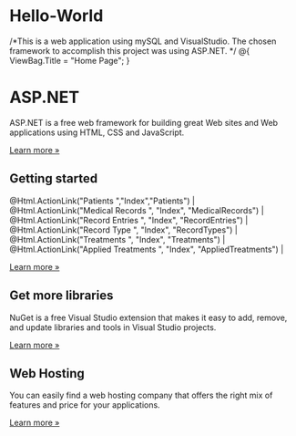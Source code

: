 # Hello-World
/*This is a web application using mySQL and VisualStudio.
The chosen framework to accomplish this project was using ASP.NET. 
*/
@{
    ViewBag.Title = "Home Page";
}

<div class="jumbotron">
    <h1>ASP.NET</h1>
    <p class="lead">ASP.NET is a free web framework for building great Web sites and Web applications using HTML, CSS and JavaScript.</p>
    <p><a href="https://asp.net" class="btn btn-primary btn-lg">Learn more &raquo;</a></p>
</div>

<div class="row">
    <div class="col-md-4">
        <h2>Getting started</h2>
        <p>
            @Html.ActionLink("Patients ","Index","Patients") |
            @Html.ActionLink("Medical Records ", "Index", "MedicalRecords") |
            @Html.ActionLink("Record Entries ", "Index", "RecordEntries") |
            @Html.ActionLink("Record Type ", "Index", "RecordTypes") |
            @Html.ActionLink("Treatments ", "Index", "Treatments") |
            @Html.ActionLink("Applied Treatments ", "Index", "AppliedTreatments") |
        </p>
       <p><a class="btn btn-default" href="https://go.microsoft.com/fwlink/?LinkId=301865">Learn more &raquo;</a></p>
    </div>
    <div class="col-md-4">
        <h2>Get more libraries</h2>
        <p>NuGet is a free Visual Studio extension that makes it easy to add, remove, and update libraries and tools in Visual Studio projects.</p>
        <p><a class="btn btn-default" href="https://go.microsoft.com/fwlink/?LinkId=301866">Learn more &raquo;</a></p>
    </div>
    <div class="col-md-4">
        <h2>Web Hosting</h2>
        <p>You can easily find a web hosting company that offers the right mix of features and price for your applications.</p>
        <p><a class="btn btn-default" href="https://go.microsoft.com/fwlink/?LinkId=301867">Learn more &raquo;</a></p>
    </div> 
    
</div>

